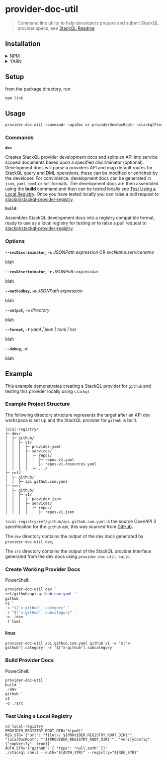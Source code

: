 # provider-doc-util
> Command line utility to help developers prepare and submit StackQL provider specs, see [StackQL Readme](https://github.com/stackql/stackql/blob/main/README.md)

## Installation

<details>
<summary>NPM</summary>
<p>

```bash
npm i @stackql/provider-doc-util
```

</p>
</details>

<details>
<summary>YARN</summary>
<p>

```bash
yarn add @stackql/provider-doc-util
```

</p>
</details>

## Setup

from the package directory, run:

```bash
npm link
```

## Usage

```bash
provider-doc-util <command> <apiDoc or providerDevDocRoot> <stackqlProviderName> [<stackqlProviderVersion>] [<OPTIONS>]
```

### Commands

__`dev`__  

Creates StackQL provider development docs and splits an API into service scoped documents based upon a specified discriminator (optional).  Development docs will parse a providers API and map default routes for StackQL query and DML operations, these can be modified or enriched by the developer.  For convinience, development docs can be generated in `json`, `yaml`, `toml` or `hcl` formats.  The development docs are then assembled using the __build__ command and then can be tested locally see [Test Using a Local Registry](#test-using-a-local-registry).  Once you have tested locally you can raise a pull request to [stackql/stackql-provider-registry](https://github.com/stackql/stackql-provider-registry).    

__`build`__  

Assembles StackQL development docs into a registry compatible format, ready to use as a local registry for testing or to raise a pull request to [stackql/stackql-provider-registry](https://github.com/stackql/stackql-provider-registry).  


### Options

__`--svcDiscriminator`, `-s`__  *JSONPath expression* OR *svcName:servicename*

blah  

__`--resDiscriminator`, `-r`__  *JSONPath expression*  

blah

__`--methodkey`, `-m`__  *JSONPath expression*  

blah

__`--output`, `-o`__  *directory*  

blah

__`--format`, `-f`__  *yaml | json | toml | hcl*  

blah

__`--debug`, `-d`__  

blah


## Example

This example demonstrates creating a StackQL provider for `github` and testing this provider locally using `stackql`


### Example Project Structure

The following directory structure represents the target after an API dev workspace is set up and the StackQL provider for `github` is built.


```
local-registry/
├─ dev/
│  ├─ github/
│  │  ├─ v1/
│  │  │  ├─ provider.yaml
│  │  │  ├─ services/
│  │  │  │  ├─ repos/
│  │  │  │  │  ├─ repos-v1.yaml
│  │  │  │  │  ├─ repos-v1-resources.yaml
│  │  │  │  ├─ .../
├─ ref/
│  ├─ github/
│  │  ├─ api.github.com.yaml
├─ src/
│  ├─ github/
│  │  ├─ v1/
│  │  │  ├─ provider.json
│  │  │  ├─ services/
│  │  │  │  ├─ repos/
│  │  │  │  │  ├─ repos-v1.json
```

`local-registry/ref/github/api.github.com.yaml` is the source OpenAPI 3 specification for the `github` api, this was sourced from [GitHub](https://github.com/github/rest-api-description/blob/main/descriptions/api.github.com/api.github.com.yaml).  

The `dev` directory contains the output of the dev docs generated by `provider-doc-util dev`,  

The `src` directory contains the output of the StackQL provider interface generated from the dev docs using `provider-doc-util build`.  


### Create Working Provider Docs

PowerShell:  

```powershell
provider-doc-util dev `
ref/github/api.github.com.yaml `
github `
v1 `
-s "$['x-github'].category" `
-r "$['x-github'].subcategory" `
-o ./dev `
-f toml
```

#### linux
`provider-doc-util api.github.com.yaml github v1 -s '$["x-github"].category' -r '$["x-github"].subcategory'`


### Build Provider Docs


PowerShell:  

```powershell
provider-doc-util `
build `
./dev `
github `
v1 `
-o ./src
```

### Test Using a Local Registry

```
cd local-registry
PROVIDER_REGISTRY_ROOT_DIR="$(pwd)"
REG_STR='{"url": "file://'${PROVIDER_REGISTRY_ROOT_DIR}'", "localDocRoot": "'${PROVIDER_REGISTRY_ROOT_DIR}'", "verifyConfig": {"nopVerify": true}}'
AUTH_STR='{"github": { "type": "null_auth" }}'
./stackql shell --auth="${AUTH_STR}" --registry="${REG_STR}"
```